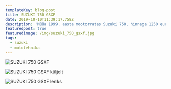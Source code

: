 ```yaml
---
templateKey: blog-post
title: SUZUKI 750 GSXF
date: 2019-10-10T11:39:17.758Z
description: 'Müüa 1999. aasta mootorratas Suzuki 750, hinnaga 1250 eurot. Läbisõit 31000km'
featuredpost: true
featuredimage: /img/suzuki_750_gsxf.jpg
tags:
  - suzuki
  - mototehnika
---
```

![SUZUKI 750 GSXF](/img/suzuki_750_gsxf.jpg "SUZUKI 750 GSXF")

![SUZUKI 750 GSXF küljelt](/img/suzuki_750_gsxf_2.jpg "SUZUKI 750 GSXF küljelt")

![SUZUKI 750 GSXF lenks](/img/suzuki_750_gsxf_3.jpg "SUZUKI 750 GSXF lenks")
